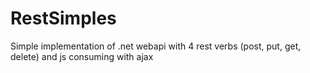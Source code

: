 # RestSimples
Simple implementation of .net webapi with 4 rest verbs (post, put, get, delete) and js consuming with ajax
